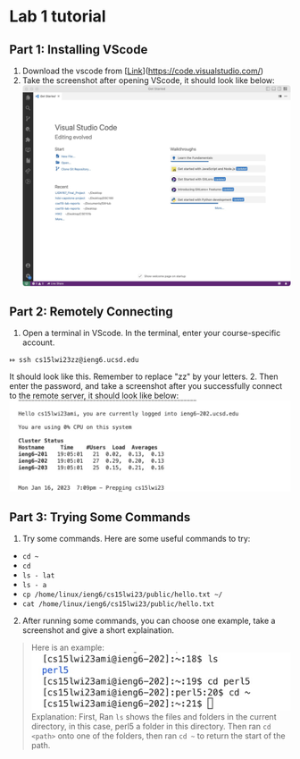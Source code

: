 # Lab 1 tutorial 

## Part 1: Installing VScode
1. Download the vscode from [[Link](https://code.visualstudio.com/)](https://code.visualstudio.com/)
2. Take the screenshot after opening VScode, it should look like below: \
![Image](vscode.jpg)

## Part 2: Remotely Connecting
1. Open a terminal in VScode. In the terminal, enter your course-specific account. 
```
⤇ ssh cs15lwi23zz@ieng6.ucsd.edu
``` 
It should look like this. Remember to replace "zz" by your letters.
2. Then enter the password, and take a screenshot after you successfully connect to the remote server, it should look like below: \
![Image](remote_server.jpg)


## Part 3: Trying Some Commands
1. Try some commands. Here are some useful commands to try: 

*  `cd ~`
*  `cd`
*  `ls - lat`
*  `ls - a`
*  `cp /home/linux/ieng6/cs15lwi23/public/hello.txt ~/`
*  `cat /home/linux/ieng6/cs15lwi23/public/hello.txt`

2. After running some commands, you can choose one example, take a screenshot and give a short explaination. 

> Here is an example: \
> ![Image](command_example.jpg) \
> Explanation: First, Ran `ls` shows the files and folders in the current directory, in this case, perl5 a folder in this directory. Then ran `cd <path>` onto one of the folders, then ran `cd ~` to return the start of the path.  


